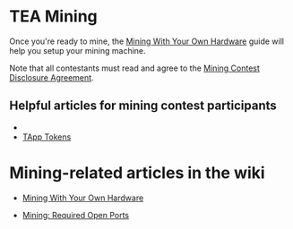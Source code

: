# TEA Mining

Once you're ready to mine, the [Mining With Your Own Hardware](Mining-With-Own-Hardware.md) guide will help you setup your mining machine.

Note that all contestants must read and agree to the [Mining Contest Disclosure Agreement](https://github.com/tearust/teaproject/wiki/Mining-Contest-Disclosure-Agreement).

## Helpful articles for mining contest participants

* 
* [TApp Tokens](https://github.com/tearust/teaproject/wiki/TApp-Token-Supply-and-Demand) 

# Mining-related articles in the wiki

* [Mining With Your Own Hardware](https://github.com/tearust/teaproject/wiki/Mining-With-Your-Own-Hardware)

* [Mining: Required Open Ports](https://github.com/tearust/teaproject/wiki/Mining:-Required-Open-Ports)
